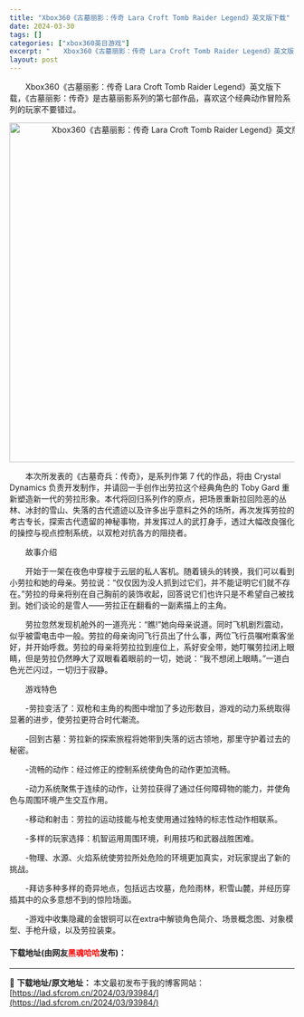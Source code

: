 ```yaml
---
title: "Xbox360《古墓丽影：传奇 Lara Croft Tomb Raider Legend》英文版下载"
date: 2024-03-30
tags: []
categories: ["xbox360英日游戏"]
excerpt: "　　Xbox360《古墓丽影：传奇 Lara Croft Tomb Raider Legend》英文版下载，《古墓丽影：传奇》是古墓丽影系列的第七部作品，喜欢这个经典动作冒险系列的玩家不要错过。 　　本次所发表的《古墓奇兵：传奇》，是系列作第 7 代的作品，将由 Crystal Dynamics 负&hellip;"
layout: post
---
```


 <p>　　Xbox360《古墓丽影：传奇 Lara Croft Tomb Raider Legend》英文版下载，《古墓丽影：传奇》是古墓丽影系列的第七部作品，喜欢这个经典动作冒险系列的玩家不要错过。</p> <p align="center"><img align="" border="0" src="https://lad.sfcrom.cn/wp-content/uploads/2024/03/20240330_6607d2cd9fcba.webp" width="600" alt="Xbox360《古墓丽影：传奇 Lara Croft Tomb Raider Legend》英文版下载" /></p> <p>　　本次所发表的《古墓奇兵：传奇》，是系列作第 7 代的作品，将由 Crystal Dynamics 负责开发制作，并请回一手创作出劳拉这个经典角色的 Toby Gard 重新塑造新一代的劳拉形象。本代将回归系列作的原点，把场景重新拉回险恶的丛林、冰封的雪山、失落的古代遗迹以及许多出乎意料之外的场所，再次发挥劳拉的考古专长，探索古代遗留的神秘事物，并发挥过人的武打身手，透过大幅改良强化的操控与视点控制系统，以双枪对抗各方的阻挠者。</p> <p>　　故事介绍</p> <p>　　开始于一架在夜色中穿梭于云层的私人客机。随着镜头的转换，我们可以看到小劳拉和她的母亲。劳拉说：&ldquo;仅仅因为没人抓到过它们，并不能证明它们就不存在。&rdquo;劳拉的母亲将别在自己胸前的装饰收起，回答说它们也许只是不希望自己被找到。她们谈论的是雪人&mdash;&mdash;劳拉正在翻看的一副素描上的主角。</p> <p>　　劳拉忽然发现机舱外的一道亮光：&ldquo;瞧!&rdquo;她向母亲说道。同时飞机剧烈震动，似乎被雷电击中一般。劳拉的母亲询问飞行员出了什么事，两位飞行员嘱咐乘客坐好，并开始呼救。劳拉的母亲将劳拉拉到座位上，系好安全带，她叮嘱劳拉闭上眼睛，但是劳拉仍然睁大了双眼看着眼前的一切，她说：&ldquo;我不想闭上眼睛。&rdquo;一道白色光芒闪过，一切归于寂静。</p> <p>　　游戏特色</p> <p>　　-劳拉变活了：双枪和主角的构图中增加了多边形数目，游戏的动力系统取得显著的进步，使劳拉更符合时代潮流。</p> <p>　　-回到古墓：劳拉新的探索旅程将她带到失落的远古领地，那里守护着过去的秘密。</p> <p>　　-流畅的动作：经过修正的控制系统使角色的动作更加流畅。</p> <p>　　-动力系统聚焦于连续的动作，让劳拉获得了通过任何障碍物的能力，并使角色与周围环境产生交互作用。</p> <p>　　-移动和射击：劳拉的运动技能与枪支使用通过独特的标志性动作相联系。</p> <p>　　-多样的玩家选择：机智运用周围环境，利用技巧和武器战胜困难。</p> <p>　　-物理、水源、火焰系统使劳拉所处危险的环境更加真实，对玩家提出了新的挑战。</p> <p>　　-拜访多种多样的奇异地点，包括远古坟墓，危险雨林，积雪山麓，并经历穿插其中的众多意想不到的惊险场面。</p> <p>　　-游戏中收集隐藏的金银铜可以在extra中解锁角色简介、场景概念图、对象模型、手枪升级，以及劳拉装束。</p> <p><h4>下载地址(由网友<font color="red">黑魂哈哈</font>发布)：</h4></p> 

---
📖 **下载地址/原文地址：** 本文最初发布于我的博客网站：[https://lad.sfcrom.cn/2024/03/93984/](https://lad.sfcrom.cn/2024/03/93984/)
